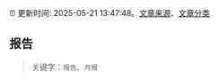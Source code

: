 :alarm_clock: 更新时间: 2025-05-21 13:47:48。[文章来源](/README.md)、[文章分类](/TAGS.md)

## 报告


> 关键字：`报告`、`月报`



